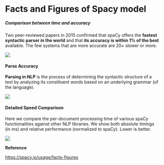 # Facts and Figures of Spacy model

##### Comparison between time and accuracy

Two peer-reviewed papers in 2015 confirmed that spaCy offers the **fastest syntactic parser in the world** and that **its accuracy is within 1% of the best** available. The few systems that are more accurate are 20× slower or more.

![](D:\SIH2020_IC474_The_Pack_GitRepository_MLRIT\Documents\Spacy\Capture.PNG)

#### Parse Accuracy

**Parsing in NLP** is the process of determining the syntactic structure of a text by analyzing its constituent words based on an underlying grammar (of the language).

![](D:\SIH2020_IC474_The_Pack_GitRepository_MLRIT\Documents\Spacy\parse.PNG)



#### Detailed Speed Comparison

Here we compare the per-document processing time of various spaCy functionalities against other NLP libraries. We show both absolute timings (in ms) and relative performance (normalized to spaCy). Lower is better.

![](D:\SIH2020_IC474_The_Pack_GitRepository_MLRIT\Documents\Spacy\speed.PNG)

**Reference**

https://spacy.io/usage/facts-figures